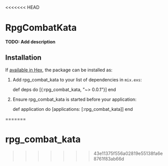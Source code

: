 <<<<<<< HEAD
# RpgCombatKata

**TODO: Add description**

## Installation

If [available in Hex](https://hex.pm/docs/publish), the package can be installed as:

  1. Add rpg_combat_kata to your list of dependencies in `mix.exs`:

        def deps do
          [{:rpg_combat_kata, "~> 0.0.1"}]
        end

  2. Ensure rpg_combat_kata is started before your application:

        def application do
          [applications: [:rpg_combat_kata]]
        end

=======
# rpg_combat_kata
>>>>>>> 43e11375f556a02819e55138fa6e8761f83ab66d
